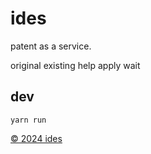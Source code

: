 ides
====

patent as a service.

original
existing
help
apply
wait

dev
---

```
yarn run
```

[&copy; 2024 ides](LICENSE)
